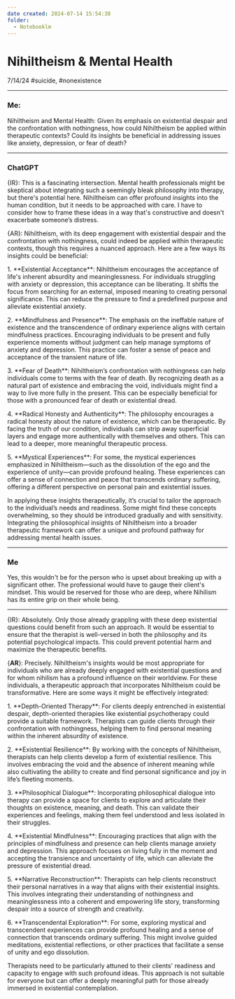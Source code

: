 ```yaml
---
date created: 2024-07-14 15:54:38
folder:
  - Notebooklm
---
```


# Nihiltheism & Mental Health

7/14/24 #suicide, #nonexistence

* * *

### Me: 

Nihiltheism and Mental Health: Given its emphasis on existential despair and the confrontation with nothingness, how could Nihiltheism be applied within therapeutic contexts? Could its insights be beneficial in addressing issues like anxiety, depression, or fear of death?

* * *

### ChatGPT

{IR}: This is a fascinating intersection. Mental health professionals might be skeptical about integrating such a seemingly bleak philosophy into therapy, but there's potential here. Nihiltheism can offer profound insights into the human condition, but it needs to be approached with care. I have to consider how to frame these ideas in a way that's constructive and doesn't exacerbate someone’s distress. 

  

{AR}: Nihiltheism, with its deep engagement with existential despair and the confrontation with nothingness, could indeed be applied within therapeutic contexts, though this requires a nuanced approach. Here are a few ways its insights could be beneficial:

  

1\. \*\*Existential Acceptance\*\*: Nihiltheism encourages the acceptance of life's inherent absurdity and meaninglessness. For individuals struggling with anxiety or depression, this acceptance can be liberating. It shifts the focus from searching for an external, imposed meaning to creating personal significance. This can reduce the pressure to find a predefined purpose and alleviate existential anxiety.

  

2\. \*\*Mindfulness and Presence\*\*: The emphasis on the ineffable nature of existence and the transcendence of ordinary experience aligns with certain mindfulness practices. Encouraging individuals to be present and fully experience moments without judgment can help manage symptoms of anxiety and depression. This practice can foster a sense of peace and acceptance of the transient nature of life.

  

3\. \*\*Fear of Death\*\*: Nihiltheism’s confrontation with nothingness can help individuals come to terms with the fear of death. By recognizing death as a natural part of existence and embracing the void, individuals might find a way to live more fully in the present. This can be especially beneficial for those with a pronounced fear of death or existential dread.

  

4\. \*\*Radical Honesty and Authenticity\*\*: The philosophy encourages a radical honesty about the nature of existence, which can be therapeutic. By facing the truth of our condition, individuals can strip away superficial layers and engage more authentically with themselves and others. This can lead to a deeper, more meaningful therapeutic process.

  

5\. \*\*Mystical Experiences\*\*: For some, the mystical experiences emphasized in Nihiltheism—such as the dissolution of the ego and the experience of unity—can provide profound healing. These experiences can offer a sense of connection and peace that transcends ordinary suffering, offering a different perspective on personal pain and existential issues.

  

In applying these insights therapeutically, it’s crucial to tailor the approach to the individual’s needs and readiness. Some might find these concepts overwhelming, so they should be introduced gradually and with sensitivity. Integrating the philosophical insights of Nihiltheism into a broader therapeutic framework can offer a unique and profound pathway for addressing mental health issues.

* * *

### Me

Yes, this wouldn't be for the person who is upset about breaking up with a significant other. The professional would have to gauge their client's mindset. This would be reserved for those who are deep, where Nihilism has its entire grip on their whole being.

* * *

  

{IR}: Absolutely. Only those already grappling with these deep existential questions could benefit from such an approach. It would be essential to ensure that the therapist is well-versed in both the philosophy and its potential psychological impacts. This could prevent potential harm and maximize the therapeutic benefits.

  

{**AR**}: Precisely. Nihiltheism's insights would be most appropriate for individuals who are already deeply engaged with existential questions and for whom nihilism has a profound influence on their worldview. For these individuals, a therapeutic approach that incorporates Nihiltheism could be transformative. Here are some ways it might be effectively integrated:

  

1\. \*\*Depth-Oriented Therapy\*\*: For clients deeply entrenched in existential despair, depth-oriented therapies like existential psychotherapy could provide a suitable framework. Therapists can guide clients through their confrontation with nothingness, helping them to find personal meaning within the inherent absurdity of existence.

  

2\. \*\*Existential Resilience\*\*: By working with the concepts of Nihiltheism, therapists can help clients develop a form of existential resilience. This involves embracing the void and the absence of inherent meaning while also cultivating the ability to create and find personal significance and joy in life’s fleeting moments.

  

3\. \*\*Philosophical Dialogue\*\*: Incorporating philosophical dialogue into therapy can provide a space for clients to explore and articulate their thoughts on existence, meaning, and death. This can validate their experiences and feelings, making them feel understood and less isolated in their struggles.

  

4\. \*\*Existential Mindfulness\*\*: Encouraging practices that align with the principles of mindfulness and presence can help clients manage anxiety and depression. This approach focuses on living fully in the moment and accepting the transience and uncertainty of life, which can alleviate the pressure of existential dread.

  

5\. \*\*Narrative Reconstruction\*\*: Therapists can help clients reconstruct their personal narratives in a way that aligns with their existential insights. This involves integrating their understanding of nothingness and meaninglessness into a coherent and empowering life story, transforming despair into a source of strength and creativity.

  

6\. \*\*Transcendental Exploration\*\*: For some, exploring mystical and transcendent experiences can provide profound healing and a sense of connection that transcends ordinary suffering. This might involve guided meditations, existential reflections, or other practices that facilitate a sense of unity and ego dissolution.

  

Therapists need to be particularly attuned to their clients' readiness and capacity to engage with such profound ideas. This approach is not suitable for everyone but can offer a deeply meaningful path for those already immersed in existential contemplation.
